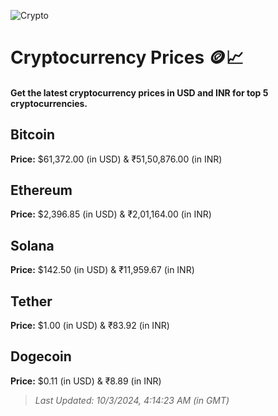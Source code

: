 
![Crypto](https://www.techguide.com.au/wp-content/uploads/2020/11/crypto3.jpeg)

# Cryptocurrency Prices 🪙📈

#### Get the latest cryptocurrency prices in USD and INR for top 5 cryptocurrencies.

## Bitcoin

**Price:** $61,372.00 (in USD) & ₹51,50,876.00 (in INR)

## Ethereum

**Price:** $2,396.85 (in USD) & ₹2,01,164.00 (in INR)

## Solana

**Price:** $142.50 (in USD) & ₹11,959.67 (in INR)

## Tether

**Price:** $1.00 (in USD) & ₹83.92 (in INR)

## Dogecoin

**Price:** $0.11 (in USD) & ₹8.89 (in INR)

> _Last Updated: 10/3/2024, 4:14:23 AM (in GMT)_
